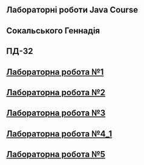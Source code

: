 ## Лабораторні роботи Java Course

## Cокальського Геннадія 
## ПД-32

## [Лабораторна робота №1](https://github.com/detxnat/JavaLabs/blob/main/src/main/java/com/university/lb1/README.md)

## [Лабораторна робота №2](https://github.com/detxnat/JavaLabs/blob/main/src/main/java/com/university/lb2/README.md)

## [Лабораторна робота №3](https://github.com/detxnat/JavaLabs/blob/main/src/main/java/com/university/lb3/README.md)

## [Лабораторна робота №4_1](https://github.com/detxnat/JavaLabs/blob/main/src/main/java/com/university/lb4_1/README.md)

## [Лабораторна робота №5](https://github.com/detxnat/JavaLabs/blob/main/src/main/java/com/university/lb5/README.md)
